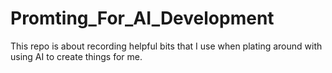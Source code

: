# Promting_For_AI_Development
 This repo is about recording helpful bits that I use when plating around with using AI to create things for me.
